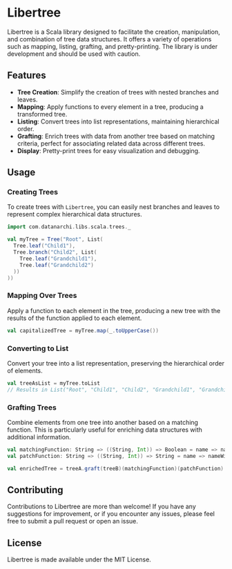 # Libertree

Libertree is a Scala library designed to facilitate the creation, manipulation, and combination of tree data structures. It offers a variety of operations such as mapping, listing, grafting, and pretty-printing.
The library is under development and should be used with caution.

## Features

- **Tree Creation**: Simplify the creation of trees with nested branches and leaves.
- **Mapping**: Apply functions to every element in a tree, producing a transformed tree.
- **Listing**: Convert trees into list representations, maintaining hierarchical order.
- **Grafting**: Enrich trees with data from another tree based on matching criteria, perfect for associating related data across different trees.
- **Display**: Pretty-print trees for easy visualization and debugging.


## Usage

### Creating Trees

To create trees with `Libertree`, you can easily nest branches and leaves to represent complex hierarchical data structures.

```scala
import com.datanarchi.libs.scala.trees._

val myTree = Tree("Root", List(
  Tree.leaf("Child1"),
  Tree.branch("Child2", List(
    Tree.leaf("Grandchild1"),
    Tree.leaf("Grandchild2")
  ))
))
```
### Mapping Over Trees
Apply a function to each element in the tree, producing a new tree with the results of the function applied to each element.
```scala
val capitalizedTree = myTree.map(_.toUpperCase())
```
### Converting to List
Convert your tree into a list representation, preserving the hierarchical order of elements.

```scala
val treeAsList = myTree.toList
// Results in List("Root", "Child1", "Child2", "Grandchild1", "Grandchild2")
```
### Grafting Trees
Combine elements from one tree into another based on a matching function. This is particularly useful for enriching data structures with additional information.
```scala
val matchingFunction: String => ((String, Int)) => Boolean = name => nameWithPop => name == nameWithPop._1
val patchFunction: String => ((String, Int)) => String = name => nameWithPop => s"$name (${nameWithPop._2} inhabitants)"

val enrichedTree = treeA.graft(treeB)(matchingFunction)(patchFunction)
```
## Contributing

Contributions to Libertree are more than welcome! If you have any suggestions for improvement, or if you encounter any issues, please feel free to submit a pull request or open an issue.

## License
Libertree is made available under the MIT License.
